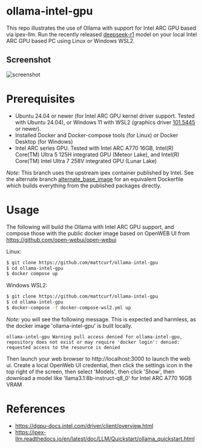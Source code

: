 # ollama-intel-gpu

This repo illustrates the use of Ollama with support for Intel ARC GPU based via ipex-llm.  Run the recently released [deepseek-r1](https://github.com/deepseek-ai/DeepSeek-R1) model on your local Intel ARC GPU based PC using Linux or Windows WSL2.

## Screenshot
![screenshot](doc/screenshot.png)

# Prerequisites
* Ubuntu 24.04 or newer (for Intel ARC GPU kernel driver support. Tested with Ubuntu 24.04), or Windows 11 with WSL2 (graphics driver [101.5445](https://www.intel.com/content/www/us/en/download/785597/intel-arc-iris-xe-graphics-windows.html) or newer). 
* Installed Docker and Docker-compose tools (for Linux) or Docker Desktop (for Windows)
* Intel ARC series GPU. Tested with Intel ARC A770 16GB, Intel(R) Core(TM) Ultra 5 125H integrated GPU (Meteor Lake), and Intel(R) Core(TM) Intel Ultra 7 258V integrated GPU (Lunar Lake)

*Note:* This branch uses the upstream ipex container published by Intel.  See the alternate branch [alternate_base_image](https://github.com/mattcurf/ollama-intel-gpu/tree/alternate_base_image) for an equivalent Dockerfile which builds everything from the published packages directly.

# Usage

The following will build the Ollama with Intel ARC GPU support, and compose those with the public docker image based on OpenWEB UI from https://github.com/open-webui/open-webui

Linux:
```bash
$ git clone https://github.com/mattcurf/ollama-intel-gpu
$ cd ollama-intel-gpu
$ docker compose up 
```

Windows WSL2:
```bash
$ git clone https://github.com/mattcurf/ollama-intel-gpu
$ cd ollama-intel-gpu
$ docker-compose -f docker-compose-wsl2.yml up 
```

*Note:* you will see the following message.  This is expected and harmless, as the docker image 'ollama-intel-gpu' is built locally.
```
ollama-intel-gpu Warning pull access denied for ollama-intel-gpu, repository does not exist or may require 'docker login': denied: requested access to the resource is denied
```

Then launch your web browser to http://localhost:3000 to launch the web ui.  Create a local OpenWeb UI credential, then click the settings icon in the top right of the screen, then select 'Models', then click 'Show', then download a model like 'llama3.1:8b-instruct-q8_0' for Intel ARC A770 16GB VRAM

# References
* https://dgpu-docs.intel.com/driver/client/overview.html
* https://ipex-llm.readthedocs.io/en/latest/doc/LLM/Quickstart/ollama_quickstart.html
